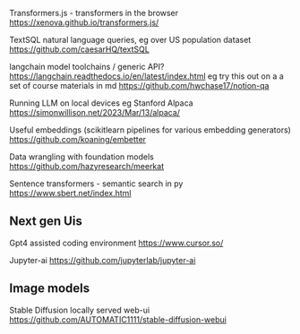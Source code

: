 Transformers.js - transformers in the browser
https://xenova.github.io/transformers.js/

TextSQL natural language queries, eg over US population dataset
https://github.com/caesarHQ/textSQL

langchain model toolchains / generic API?
https://langchain.readthedocs.io/en/latest/index.html
eg try this out on a a set of course materials in md
https://github.com/hwchase17/notion-qa


Running LLM on local devices eg Stanford Alpaca
https://simonwillison.net/2023/Mar/13/alpaca/

Useful embeddings (scikitlearn pipelines for various embedding generators)
https://github.com/koaning/embetter

Data wrangling with foundation models
https://github.com/hazyresearch/meerkat

Sentence transformers - semantic search in py
https://www.sbert.net/index.html

## Next gen Uis

Gpt4 assisted coding environment
https://www.cursor.so/

Jupyter-ai
https://github.com/jupyterlab/jupyter-ai

## Image models

Stable Diffusion locally served web-ui
https://github.com/AUTOMATIC1111/stable-diffusion-webui
